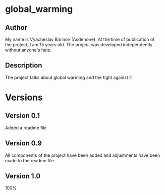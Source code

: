 # global_warming
## Author
My name is Vyacheslav Barinov (Asdenone). At the time of publication of the project, I am 15 years old. The project was developed independently without anyone's help.
## Description
The project talks about global warming and the fight against it
# Versions
## Version 0.1
Added a readme file
## Version 0.9
All components of the project have been added and adjustments have been made to the readme file
## Version 1.0 
100% 
